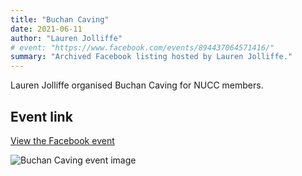 ```yaml
---
title: "Buchan Caving"
date: 2021-06-11
author: "Lauren Jolliffe"
# event: "https://www.facebook.com/events/894437064571416/"
summary: "Archived Facebook listing hosted by Lauren Jolliffe."
---
```

Lauren Jolliffe organised Buchan Caving for NUCC members.

## Event link

[View the Facebook event](https://www.facebook.com/events/894437064571416/)

![Buchan Caving event image](/trip/event-images/20210611_buchan_caving.jpg)
